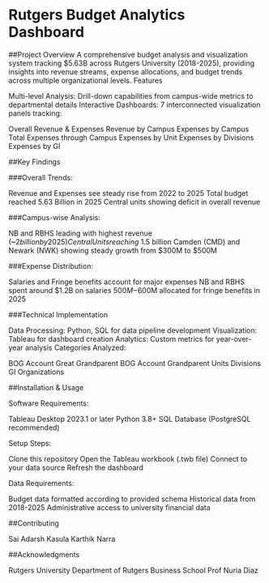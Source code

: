 # Rutgers Budget Analytics Dashboard
##Project Overview
A comprehensive budget analysis and visualization system tracking $5.63B across Rutgers University (2018-2025), providing insights into revenue streams, expense allocations, and budget trends across multiple organizational levels.
Features

Multi-level Analysis: Drill-down capabilities from campus-wide metrics to departmental details
Interactive Dashboards: 7 interconnected visualization panels tracking:

Overall Revenue & Expenses
Revenue by Campus
Expenses by Campus
Total Expenses through Campus
Expenses by Unit
Expenses by Divisions
Expenses by GI


##Key Findings

###Overall Trends:

Revenue and Expenses see steady rise from 2022 to 2025
Total budget reached 5.63 Billion in 2025
Central units showing deficit in overall revenue


###Campus-wise Analysis:

NB and RBHS leading with highest revenue (~$2 billion by 2025)
Central Units reaching ~$1.5 billion
Camden (CMD) and Newark (NWK) showing steady growth from $300M to $500M


###Expense Distribution:

Salaries and Fringe benefits account for major expenses
NB and RBHS spent around $1.2B on salaries
$500M-$600M allocated for fringe benefits in 2025



###Technical Implementation

Data Processing: Python, SQL for data pipeline development
Visualization: Tableau for dashboard creation
Analytics: Custom metrics for year-over-year analysis
Categories Analyzed:

BOG Account Great Grandparent
BOG Account Grandparent
Units
Divisions
GI Organizations



##Installation & Usage

Software Requirements:

Tableau Desktop 2023.1 or later
Python 3.8+
SQL Database (PostgreSQL recommended)


Setup Steps:

Clone this repository
Open the Tableau workbook (.twb file)
Connect to your data source
Refresh the dashboard


Data Requirements:

Budget data formatted according to provided schema
Historical data from 2018-2025
Administrative access to university financial data



##Contributing

Sai Adarsh Kasula
Karthik Narra

##Acknowledgments

Rutgers University
Department of Rutgers Business School
Prof Nuria Diaz
